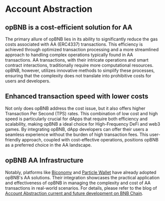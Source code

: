 # Account Abstraction

## opBNB is a cost-efficient solution for AA 
The primary allure of opBNB lies in its ability to significantly reduce the gas costs associated with AA (ERC4337) transactions. This efficiency is achieved through optimized transaction processing and a more streamlined approach to handling complex operations typically found in AA transactions. AA transactions, with their intricate operations and smart contract interactions, traditionally require more computational resources. opBNB, however, utilizes innovative methods to simplify these processes, ensuring that the complexity does not translate into prohibitive costs for users and developers.

## Enhanced transaction speed with lower costs
Not only does opBNB address the cost issue, but it also offers higher Transaction Per Second (TPS) rates. This combination of low cost and high speed is particularly crucial for dApps that require both efficiency and scalability, making opBNB a ideal choice for High-Frequency DeFi and web3 games. By integrating opBNB, dApp developers can offer their users a seamless experience without the burden of high transaction fees. This user-friendly approach, coupled with cost-effective operations, positions opBNB as a preferred choice in the AA landscape.

## opBNB AA Infrastructure   

Notably, platforms like [Biconomy](https://docs.biconomy.io/supportedchains/) and [Particle Wallet](https://docs.particle.network/overview/available-networks) have already adopted opBNB's AA solutions. Their integration showcases the practical application and effectiveness of opBNB in managing the complexity and cost of AA transactions in real-world scenarios. For details, please refer to the blog of [Account Abstraction current and future development on BNB Chain](https://www.bnbchain.org/en/blog/account-abstraction-current-and-future-development-on-bnbchain-part-one). 







